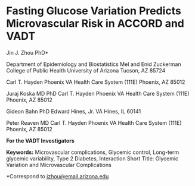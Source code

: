 # Fasting Glucose Variation Predicts Microvascular Risk in ACCORD and VADT 

Jin J. Zhou PhD*
    
   Department of Epidemiology and Biostatistics
   Mel and Enid Zuckerman College of Public Health University of Arizona  Tucson, AZ 85724
    
   Carl T. Hayden Phoenix VA Health Care System (111E) 
   Phoenix, AZ 85012

Juraj Koska MD PhD 
    Carl T. Hayden Phoenix VA Health Care System (111E) 
    Phoenix, AZ 85012

Gideon Bahn PhD
    Edward Hines, Jr. VA
    Hines, IL 60141

Peter Reaven MD
    Carl T. Hayden Phoenix VA Health Care System (111E)
    Phoenix, AZ 85012

**For the VADT Investigators**

**Keywords:** Microvascular complications, Glycemic control, Long-term glycemic variability, Type 2 Diabetes, Interaction
Short Title: Glycemic Variation and Microvascular Complications 

*Correspond to jzhou@email.arizona.edu
